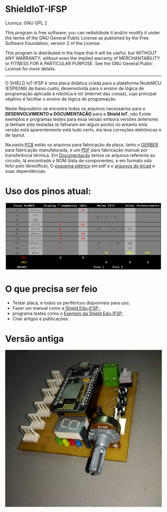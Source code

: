 # ShieldIoT-IFSP

Licença: GNU GPL 2

This program is free software; you can redistribute it and/or
modify it under the terms of the GNU General Public License as
published by the Free Software Foundation; version 2 of the
License.

This program is distributed in the hope that it will be useful,
but WITHOUT ANY WARRANTY; without even the implied warranty of
MERCHANTABILITY or FITNESS FOR A PARTICULAR PURPOSE.  See the
GNU General Public License for more details.

---

O SHIELD IoT-IFSP é uma placa didática criada para a plataforma NodeMCU (ESP8266) de baixo custo, desenvolvida para o ensino de lógica de programação aplicada à robótica e Iot (internet das coisas), cujo principal objetivo é facilitar o ensino de lógica de programação.

Neste Repositório se encontra todos os arquivos necessários para o **DESENVOLVIMENTO e DOCUMENTAÇÃO** para a **Shield IoT**, não Existe exemplos e programas testes para essa versão embora versões anteriores já tenham sido testadas (e falharam em algum ponto) no entanto esta versão está aparentemente está tudo certo, ela leva correções eletrônicas e de layout.

Na pasta [PCB](PCB/) estão os arquivos para fabricação da placa, tanto o [GERBER](PCB/GERBER/) para fabricação manufaturada, e um [PDF](PCB/PCB.pdf) para fabricação manual por transferência térmica. Em [Documentação](Documentação/) temos os arquivos referente ao circuito, lá encontrado o BOM (lista de componentes, e em formato ods feito pelo libreoffice), O [esquema elétrico](Documentação/esquematico.pdf) em pdf e o [arquivos do kicad](Documentação/Circuito/) e suas dependências.

# Uso dos pinos atual:
![foto antiga](Documentação/Pinagens.png)

# O que precisa ser feio
* Testar placa, e todos os periféricos disponíveis para uso;
* Fazer um manual como a [Shield Edu-IFSP ](https://github.com/gerse-ifsp-campus-guarulhos/ShieldEdu-IFSP);
* programa testes como o [Exemplo da Shield Edu-IFSP](https://github.com/gerse-ifsp-campus-guarulhos/ShieldEdu-IFSP/tree/master/Exemplos);
* Criar artigos e publicações.


# Versão antiga
![versão antiga](antiga.jpg)
